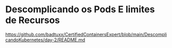 # Descomplicando os Pods E limites de Recursos

https://github.com/badtuxx/CertifiedContainersExpert/blob/main/DescomplicandoKubernetes/day-2/README.md